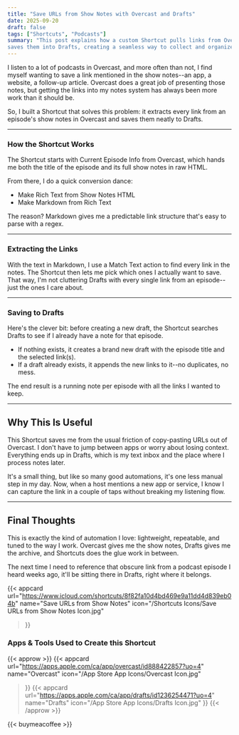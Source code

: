 ```yaml
---
title: "Save URLs from Show Notes with Overcast and Drafts"
date: 2025-09-20
draft: false
tags: ["Shortcuts", "Podcasts"]
summary: "This post explains how a custom Shortcut pulls links from Overcast show notes and 
saves them into Drafts, creating a seamless way to collect and organize podcast references."
---
```


I listen to a lot of podcasts in Overcast, and more often than not, I find myself wanting 
to save a link mentioned in the show notes--an app, a website, a follow-up article. Overcast 
does a great job of presenting those notes, but getting the links into my notes system has 
always been more work than it should be.

So, I built a Shortcut that solves this problem: it extracts every link from an episode's 
show notes in Overcast and saves them neatly to Drafts.

---

### How the Shortcut Works

The Shortcut starts with Current Episode Info from Overcast, which hands me both the title 
of the episode and its full show notes in raw HTML.
  

From there, I do a quick conversion dance:

- Make Rich Text from Show Notes HTML
- Make Markdown from Rich Text

The reason? Markdown gives me a predictable link structure that's easy to parse with a regex.

---

### Extracting the Links

With the text in Markdown, I use a Match Text action to find every link in the notes. The 
Shortcut then lets me pick which ones I actually want to save. That way, I'm not cluttering 
Drafts with every single link from an episode--just the ones I care about.

---

### Saving to Drafts

Here's the clever bit: before creating a new draft, the Shortcut searches Drafts to see if 
I already have a note for that episode.

- If nothing exists, it creates a brand new draft with the episode title and the selected 
link(s).
- If a draft already exists, it appends the new links to it--no duplicates, no mess.

The end result is a running note per episode with all the links I wanted to keep.

---

## Why This Is Useful

This Shortcut saves me from the usual friction of copy-pasting URLs out of Overcast. I don't 
have to jump between apps or worry about losing context. Everything ends up in Drafts, which 
is my text inbox and the place where I process notes later.

It's a small thing, but like so many good automations, it's one less manual step in my day. 
Now, when a host mentions a new app or service, I know I can capture the link in a couple 
of taps without breaking my listening flow.

---

## Final Thoughts


This is exactly the kind of automation I love: lightweight, repeatable, and tuned to the way 
I work. Overcast gives me the show notes, Drafts gives me the archive, and Shortcuts does 
the glue work in between.

The next time I need to reference that obscure link from a podcast episode I heard weeks ago, 
it'll be sitting there in Drafts, right where it belongs.

{{< appcard 
    url="https://www.icloud.com/shortcuts/8f82fa10d4bd469e9a11dd4d839eb04b" 
    name="Save URLs from Show Notes" 
    icon="/Shortcuts Icons/Save URLs from Show Notes Icon.jpg" 
>}}

### Apps & Tools Used to Create this Shortcut

{{< approw >}}
{{< appcard 
    url="https://apps.apple.com/ca/app/overcast/id888422857?uo=4" 
    name="Overcast" 
    icon="/App Store App Icons/Overcast Icon.jpg" 
>}}
{{< appcard 
    url="https://apps.apple.com/ca/app/drafts/id1236254471?uo=4" 
    name="Drafts" 
    icon="/App Store App Icons/Drafts Icon.jpg" 
>}}
{{< /approw >}}

{{< buymeacoffee >}}